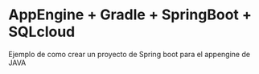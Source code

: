 # AppEngine + Gradle + SpringBoot + SQLcloud

Ejemplo de como crear un proyecto de Spring boot para el appengine de JAVA 

